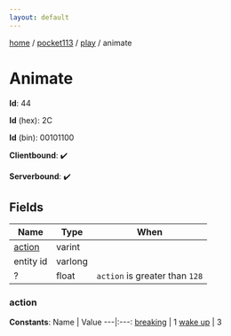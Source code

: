 ```yaml
---
layout: default
---
```


[home](/)  /  [pocket113](/protocol/pocket113)  /  [play](/protocol/pocket113/play)  /  animate

# Animate

**Id**: 44

**Id** (hex): 2C

**Id** (bin): 00101100

**Clientbound**: ✔️

**Serverbound**: ✔️

## Fields

Name | Type | When
---|---|:---:
[action](#action) | varint | 
entity id | varlong | 
? | float | <code>action</code> is greater than <code>128</code>

### action

**Constants**:
Name | Value
---|:---:
[breaking](action_breaking) | 1
[wake up](action_wake-up) | 3

